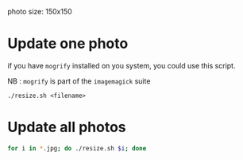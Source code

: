 photo size: 150x150

# Update one photo

if you have `mogrify` installed on you system, you could use this script.

NB : `mogrify` is part of the `imagemagick` suite

```
./resize.sh <filename>
```

# Update all photos

```bash
for i in *.jpg; do ./resize.sh $i; done
```